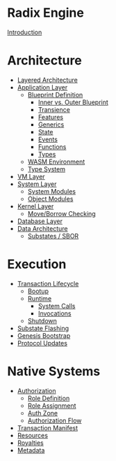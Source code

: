 # Radix Engine

[Introduction](README.md)

# Architecture

- [Layered Architecture](architecture/layers.md)
- [Application Layer](architecture/layers/application/README.md)
  - [Blueprint Definition](architecture/layers/application/blueprint_definition.md)
    - [Inner vs. Outer Blueprint]()
    - [Transience]()
    - [Features]()
    - [Generics]()
    - [State](architecture/layers/application/state.md)
    - [Events]()
    - [Functions](architecture/layers/application/functions.md)
    - [Types]()
  - [WASM Environment](architecture/layers/application/wasm_environment.md)
  - [Type System]()
- [VM Layer](architecture/layers/vm.md)
- [System Layer](architecture/layers/system.md)
  - [System Modules]()
  - [Object Modules]()
- [Kernel Layer](architecture/layers/kernel.md)
  - [Move/Borrow Checking]()
- [Database Layer](architecture/layers/database.md)
- [Data Architecture]()
  - [Substates / SBOR]()

# Execution

- [Transaction Lifecycle](execution/lifecycle.md)
  - [Bootup](execution/bootup.md)
  - [Runtime]()
    - [System Calls]()
    - [Invocations]()
  - [Shutdown](execution/shutdown.md)
- [Substate Flashing]()
- [Genesis Bootstrap]()
- [Protocol Updates]()
 
# Native Systems

- [Authorization](native/access_control/README)
  - [Role Definition](native/access_control/role_definition.md)
  - [Role Assignment](native/access_control/role_assignment.md)
  - [Auth Zone](native/access_control/authzone.md)
  - [Authorization Flow](native/access_control/authorization.md)
- [Transaction Manifest]()
- [Resources]()
- [Royalties]()
- [Metadata]()
